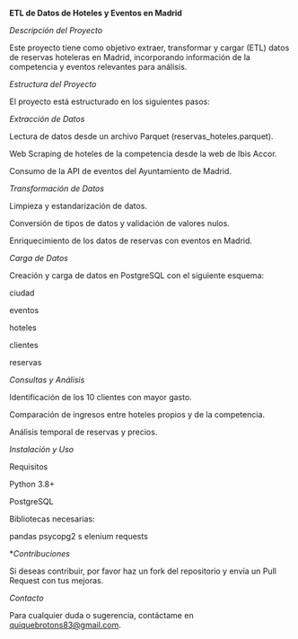 **ETL de Datos de Hoteles y Eventos en Madrid**

*Descripción del Proyecto*

Este proyecto tiene como objetivo extraer, transformar y cargar (ETL) datos de reservas hoteleras en Madrid, incorporando información de la competencia y eventos relevantes para análisis.

*Estructura del Proyecto*

El proyecto está estructurado en los siguientes pasos:

*Extracción de Datos*

Lectura de datos desde un archivo Parquet (reservas_hoteles.parquet).

Web Scraping de hoteles de la competencia desde la web de Ibis Accor.

Consumo de la API de eventos del Ayuntamiento de Madrid.

*Transformación de Datos*

Limpieza y estandarización de datos.

Conversión de tipos de datos y validación de valores nulos.

Enriquecimiento de los datos de reservas con eventos en Madrid.

*Carga de Datos*

Creación y carga de datos en PostgreSQL con el siguiente esquema:

ciudad

eventos

hoteles

clientes

reservas

*Consultas y Análisis*

Identificación de los 10 clientes con mayor gasto.

Comparación de ingresos entre hoteles propios y de la competencia.

Análisis temporal de reservas y precios.

*Instalación y Uso*

Requisitos

Python 3.8+

PostgreSQL

Bibliotecas necesarias:

pandas 
psycopg2 s
elenium 
requests


**Contribuciones*

Si deseas contribuir, por favor haz un fork del repositorio y envía un Pull Request con tus mejoras.

*Contacto*

Para cualquier duda o sugerencia, contáctame en quiquebrotons83@gmail.com.
